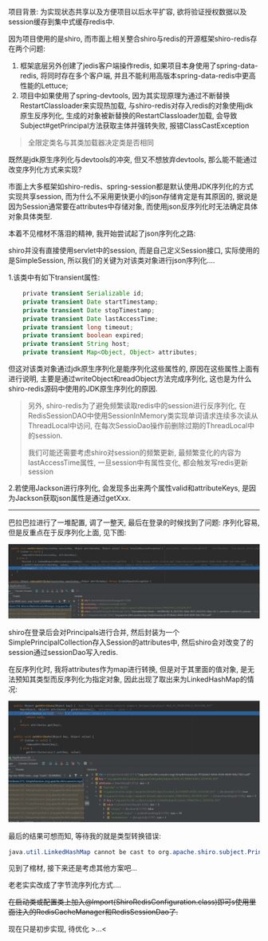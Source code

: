 项目背景: 为实现状态共享以及方便项目以后水平扩容, 欲将验证授权数据以及session缓存到集中式缓存redis中. 

因为项目使用的是shiro, 而市面上相关整合shiro与redis的开源框架shiro-redis存在两个问题:

1. 框架底层另外创建了jedis客户端操作redis, 如果项目本身使用了spring-data-redis, 将同时存在多个客户端, 并且不能利用高版本spring-data-redis中更高性能的Lettuce;
2. 项目中如果使用了spring-devtools, 因为其实现原理为通过不断替换RestartClassloader来实现热加载, 与shiro-redis对存入redis的对象使用jdk原生反序列化, 生成的对象被新替换的RestartClassloader加载, 会导致Subject#getPrincipal方法获取主体并强转失败, 报错ClassCastException

> 全限定类名与其类加载器决定类是否相同

既然是jdk原生序列化与devtools的冲突, 但又不想放弃devtools, 那么能不能通过改变序列化方式来实现?

市面上大多框架如shiro-redis、spring-session都是默认使用JDK序列化的方式实现共享session, 而为什么不采用更快更小的json存储肯定是有其原因的, 据说是因为Session通常要在attributes中存储对象, 而使用json反序列化时无法确定具体对象具体类型.

本着不见棺材不落泪的精神, 我开始尝试起了json序列化之路:

shiro并没有直接使用servlet中的session, 而是自己定义Session接口, 实际使用的是SimpleSession, 所以我们的关键为对该类对象进行json序列化....

1.该类中有如下transient属性:

```java
    private transient Serializable id;
    private transient Date startTimestamp;
    private transient Date stopTimestamp;
    private transient Date lastAccessTime;
    private transient long timeout;
    private transient boolean expired;
    private transient String host;
    private transient Map<Object, Object> attributes;
```

但这对该类对象通过jdk原生序列化是能序列化这些属性的, 原因在这些属性上面有进行说明, 主要是通过writeObject和readObject方法完成序列化, 这也是为什么shiro-redis源码中使用的JDK原生序列化的原因.

> 另外, shiro-redis为了避免频繁读取redis中的session进行反序列化, 在RedisSessionDAO中使用SessionInMemory类实现单词请求连续多次读从ThreadLocal中访问, 在每次SessioDao操作前删除过期的ThreadLocal中的session.
> 
> 我们可能还需要考虑shiro对session的频繁更新, 最频繁变化的内容为lastAccessTime属性, 一旦session中有属性变化, 都会触发写redis更新session

2.若使用Jackson进行序列化, 会发现多出来两个属性valid和attributeKeys, 是因为Jackson获取json属性是通过getXxx.

---------------------------------------

巴拉巴拉进行了一堆配置, 调了一整天, 最后在登录的时候找到了问题: 序列化容易, 但是反重点在于反序列化上面, 见下图:

![](assets/2022-05-23-23-33-24-image.png)

shiro在登录后会对Principals进行合并, 然后封装为一个SimplePrincipalCollection存入Session的attributes中, 然后shiro会对改变了的session通过sessionDao写入redis.

在反序列化时, 我将attributes作为map进行转换, 但是对于其里面的值对象, 是无法预知其类型而反序列化为指定对象, 因此出现了取出来为LinkedHashMap的情况:

![](assets/2022-05-23-23-41-21-image.png)

最后的结果可想而知, 等待我的就是类型转换错误:

```java
java.util.LinkedHashMap cannot be cast to org.apache.shiro.subject.PrincipalCollection
```

见到了棺材, 接下来还是考虑其他方案吧...

老老实实改成了字节流序列化方式....

~~在启动类或配置类上加入@Import(ShiroRedisConfiguration.class)即可s使用里面注入的RedisCacheManager和RedisSessionDao了.~~

现在只是初步实现, 待优化 >...<
